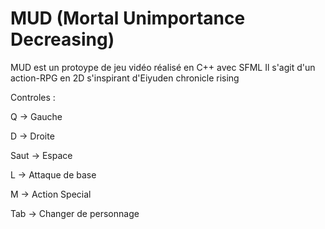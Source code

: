# MUD (Mortal Unimportance Decreasing)
MUD est un protoype de jeu vidéo réalisé en C++ avec SFML
Il s'agit d'un action-RPG en 2D s'inspirant d'Eiyuden chronicle rising

Controles :

Q -> Gauche

D -> Droite

Saut -> Espace

L -> Attaque de base

M -> Action Special

Tab -> Changer de personnage

